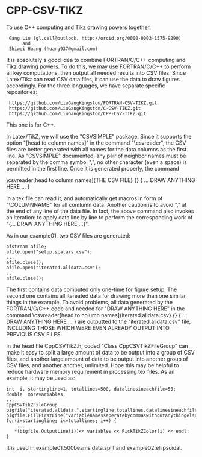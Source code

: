 # CPP-CSV-TIKZ
To use C++ computing and Tikz drawing powers together.

     Gang Liu (gl.cell@outlook, http://orcid.org/0000-0003-1575-9290)
          and
     Shiwei Huang (huang937@gmail.com)
     
It is absolutely a good idea to combine FORTRAN/C/C++ computing and Tikz drawing powers. To do this, we may use FORTRAN/C/C++ to perform all key computations, then output all needed results into CSV files. Since Latex/Tikz can read CSV data files, it can use the data to draw figures accordingly. For the three languages, we have separate specific  repositories: 

     https://github.com/LiuGangKingston/FORTRAN-CSV-TIKZ.git
     https://github.com/LiuGangKingston/C-CSV-TIKZ.git
     https://github.com/LiuGangKingston/CPP-CSV-TIKZ.git

This one is for C++. 

In Latex/TikZ, we will use the "CSVSIMPLE" package. Since it supports the option "[head to column names]" in the command "\csvreader", the CSV files are better generated with all names for the data columns as the first line. As "CSVSIMPLE" documented, any pair of neighbor names must be separated by the comma symbol ",", no other character (even a space) is permitted in the first line. Once it is generated properly, the command

\csvreader[head to column names]{THE CSV FILE}  {}  {
... DRAW ANYTHING HERE ...
}

in a tex file can read it, and automatically get macros in form of "\COLUMNNAME" for all comlumn data. Another caution is to avoid "," at the end of any line of the data file. In fact, the above command also invokes an iteration: to apply data line by line to perform the corresponding work of "{... DRAW ANYTHING HERE ...}". 

As in our example01, two CSV files are generated: 
    
    ofstream afile;
    afile.open("setup.scalars.csv");
    ...
    afile.close();
    afile.open("iterated.alldata.csv");
    ...
    afile.close();

The first contains data computed only one-time for figure setup. The second one contains all itereated data for drawing more than one similar things in the example. To avoid problems, all data generated by the FORTRAN/C/C++ code and needed for "DRAW ANYTHING HERE" in the command
\csvreader[head to column names]{iterated.alldata.csv}  {}  {
... DRAW ANYTHING HERE ...
}
are outputted to the "iterated.alldata.csv" file, INCLUDING THOSE WHICH WERE EVEN ALREADY OUTPUT INTO PREVIOUS CSV FILES. 

In the head file CppCSVTikZ.h, coded "Class CppCSVTikZFileGroup" can make it easy to split a large amount of data to be output into a group of CSV files, and another large amount of data to be output into another group of CSV files, and another another, unlimited. Hope this may be helpful to reduce hardware memory requirement in processing tex files. As an example, it may be used as:

    int  i, startingline=1, totallines=500, datalinesineachfile=50;
    double  morevariables;
    ...
    CppCSVTikZFileGroup bigfile("iterated.alldata.",startingline,totallines,datalinesineachfile);
    bigfile.FillFirstLine("variablenamesseperatebycommaswithoutanythingelse");
    for(i=startingline; i<=totallines; i++) {
        ...
       *(bigfile.OutputLine(i))<< variables << PickTikZColor(i) << endl;
    }
    
It is used in example01.500beams.data.split and example02.ellipsoidal. 



